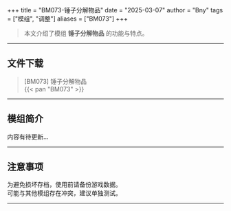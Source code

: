 +++
title = "BM073-锤子分解物品"
date = "2025-03-07"
author = "Bny"
tags = ["模组", "调整"]
aliases = ["BM073"]
+++

> 本文介绍了模组 **锤子分解物品** 的功能与特点。

---

## 文件下载

> [BM073] 锤子分解物品  
{{< pan "BM073" >}}  

---

## 模组简介

>  
内容有待更新...  

---

## 注意事项

>  
为避免损坏存档，使用前请备份游戏数据。  
可能与其他模组存在冲突，建议单独测试。  

---

